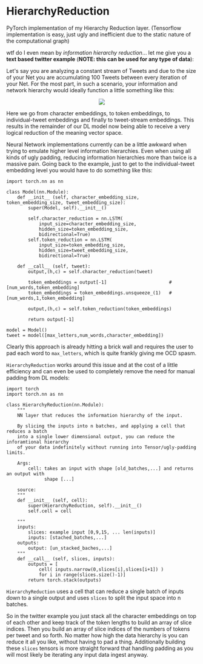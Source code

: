 # HierarchyReduction

PyTorch implementation of my Hierarchy Reduction layer. (Tensorflow implementation is easy, just ugly and inefficient due to the static nature of the computational graph)

wtf do I even mean by *information hierarchy reduction*... let me give you a __text based twitter example__ (__NOTE: this can be used for any type of data__):

Let's say you are analyzing a constant stream of Tweets and due to the size of your Net you are accumulating 100 Tweets between every iteration of your Net. For the most part, in such a scenario, your information and network hierarchy would ideally function a little something like this:

<p align="center">
    <img src="https://image.ibb.co/cogn5U/Twitter_Hierarchy_Example.jpg"/>
</p>

Here we go from character embeddings, to token embeddings, to individual-tweet embeddings and finally to tweet-stream embeddings. This results in the remainder of our DL model now being able to receive a very logical reduction of the meaning vector space.

Neural Network implementations currently can be a little awkward when trying to emulate higher level information hierarchies. Even when using all kinds of ugly padding, reducing information hierarchies more than twice is a massive pain. Going back to the example, just to get to the individual-tweet embedding level you would have to do something like this:

```
import torch.nn as nn

class Model(nn.Module):
    def __init__ (self, character_embedding_size, token_embedding_size, tweet_embedding_size):
        super(Model, self).__init__()

        self.character_reduction = nn.LSTM(
            input_size=character_embedding_size,
            hidden_size=token_embedding_size,
            bidirectional=True)
        self.token_reduction = nn.LSTM(
            input_size=token_embedding_size,
            hidden_size=tweet_embedding_size,
            bidirectional=True)

    def __call__ (self, tweet):
        output,(h,c) = self.character_reduction(tweet)

        token_embeddings = output[-1]                       # [num_words,token_embedding]
        token_embeddings = token_embeddings.unsqueeze_(1)   # [num_words,1,token_embedding]

        output,(h,c) = self.token_reduction(token_embeddings)

        return output[-1]

model = Model()
tweet = model([max_letters,num_words,character_embedding])
```

Clearly this approach is already hitting a brick wall and requires the user to pad each word to `max_letters`, which is quite frankly giving me OCD spasm.

`HierarchyReduction` works around this issue and at the cost of a little efficiency and can even be used to completely remove the need for manual padding from DL models:

```
import torch
import torch.nn as nn

class HierarchyReduction(nn.Module):
    """
    NN layer that reduces the information hierarchy of the input.

    By slicing the inputs into n batches, and applying a cell that reduces a batch
    into a single lower dimensional output, you can reduce the inforamtional hierarchy
    of your data indefinitely without running into Tensor/ugly-padding limits.

    Args:
        cell: takes an input with shape [old_batches,...] and returns an output with
              shape [...]

    source:
    """
    def __init__ (self, cell):
        super(HierarchyReduction, self).__init__()
        self.cell = cell

    """
    inputs:
        slices: example input [0,9,15, ... len(inputs)]
        inputs: [stached_batches,...]
    outputs:
        output: [un_stacked_baches,...]
    """
    def __call__ (self, slices, inputs):
        outputs = [
            cell( inputs.narrow(0,slices[i],slices[i+1]) )
            for i in range(slices.size()-1)]
        return torch.stack(outputs)
```

`HierarchyReduction` uses a cell that can reduce a single batch of inputs down to a single output and uses `slices` to split the input space into n batches.

So in the twitter example you just stack all the character embeddings on top of each other and keep track of the token lengths to build an array of slice indices. Then you build an array of slice indices of the numbers of tokens per tweet and so forth. No matter how high the data hierarchy is you can reduce it all you like, without having to pad a thing. Additionally building these `slices` tensors is more straight forward that handling padding as you will most likely be iterating any input data ingest anyway.
